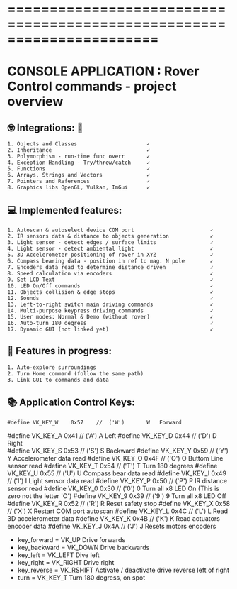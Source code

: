 # ======================================================================
   CONSOLE APPLICATION : Rover Control commands - project overview
  ====================================================================== 

## 🤓 Integrations: 🚀

    1. Objects and Classes                      ✓
    2. Inheritance                              ✓
    3. Polymorphism - run-time func overr       ✓
    4. Exception Handling - Try/throw/catch     ✓
    5. Functions                                ✓
    6. Arrays, Strings and Vectors              ✓
    7. Pointers and References                  ✓
    8. Graphics libs OpenGL, Vulkan, ImGui      ✓


## 💻 Implemented features: 

    1. Autoscan & autoselect device COM port                        ✓
    2. IR sensors data & distance to objects generation             ✓
    3. Light sensor - detect edges / surface limits                 ✓
    4. Light sensor - detect ambiental light                        ✓
    5. 3D Accelerometer positioning of rover in XYZ                 ✓
    6. Compass bearing data - position in ref to mag. N pole        ✓
    7. Encoders data read to determine distance driven              ✓
    8. Speed calculation via encoders                               ✓
    9. Set LCD Text                                                 ✓
    10. LED On/Off commands                                         ✓
    11. Objects collision & edge stops                              ✓
    12. Sounds                                                      ✓
    13. Left-to-right switch main driving commands                  ✓
    14. Multi-purpose keypress driving commands                     ✓
    15. User modes: Normal & Demo (without rover)                   ✓
    16. Auto-turn 180 degress                                       ✓
    17. Dynamic GUI (not linked yet)                                ✓

## 📝 Features in progress: 

    1. Auto-explore surroundings
    2. Turn Home command (follow the same path)
    3. Link GUI to commands and data
                                 

## 📚 Application Control Keys: 

    #define VK_KEY_W    0x57    //  ('W')       W   Forward
#define VK_KEY_A    0x41    //  ('A')       A   Left
#define VK_KEY_D    0x44    //  ('D')       D   Right  
#define VK_KEY_S    0x53    //  ('S')       S   Backward 
#define VK_KEY_Y    0x59    //  ('Y')       Y   Accelerometer data read
#define VK_KEY_O    0x4F    //  ('O')       O   Buttom Line sensor read
#define VK_KEY_T    0x54    //  ('T')       T   Turn 180 degrees
#define VK_KEY_U    0x55    //  ('U')       U   Compass bear data read
#define VK_KEY_I    0x49    //  ('I')       I   Light sensor data read
#define VK_KEY_P    0x50    //  ('P')       P   IR distance sensor read
#define VK_KEY_0    0x30    //  ('0')       0   Turn all x8 LED On (This is zero not the letter 'O')
#define VK_KEY_9    0x39    //  ('9')       9   Turn all x8 LED Off
#define VK_KEY_R    0x52    //  ('R')       R   Reset safety stop
#define VK_KEY_X    0x58    //  ('X')       X   Restart COM port autoscan
#define VK_KEY_L    0x4C    //  ('L')       L   Read 3D accelerometer data
#define VK_KEY_K    0x4B    //  ('K')       K   Read actuators encoder data
#define VK_KEY_J    0x4A    //  ('J')       J   Resets motors encoders

- key_forward     =             VK_UP          Drive forwards
- key_backward    =             VK_DOWN        Drive backwards
- key_left        =             VK_LEFT        Dive left
- key_right       =             VK_RIGHT       Drive right
- key_reverse     =             VK_RSHIFT      Activate / deactivate drive reverse left of right
- turn            =             VK_KEY_T       Turn 180 degress, on spot
